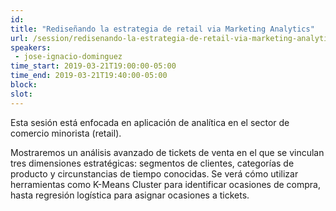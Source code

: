```yaml
---
id: 
title: "Rediseñando la estrategia de retail via Marketing Analytics"
url: /session/redisenando-la-estrategia-de-retail-via-marketing-analytics/
speakers:
 - jose-ignacio-dominguez
time_start: 2019-03-21T19:00:00-05:00
time_end: 2019-03-21T19:40:00-05:00
block: 
slot: 
---
```


Esta sesión está enfocada en aplicación de analítica en el sector de comercio minorista (retail).

Mostraremos un análisis avanzado de tickets de venta en el que se vinculan tres dimensiones estratégicas: segmentos de clientes, categorías de producto y circunstancias de tiempo conocidas. Se verá cómo utilizar herramientas como K-Means Cluster para identificar ocasiones de compra, hasta regresión logística para asignar ocasiones a tickets.